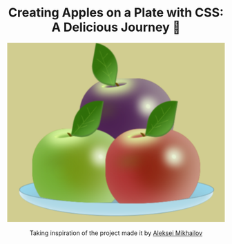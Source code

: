 <div align="center">

# Creating Apples on a Plate with CSS: A Delicious Journey 🍏

[![Fresh apples!](assets/apples.png)](https://natsumychan.github.io/css-apples/)

Taking inspiration of the project made it by [Aleksei Mikhailov](https://dev.to/plxel/creating-an-apple-on-a-plate-with-css-a-delicious-journey-5b5c?context=digest/)

</div>
